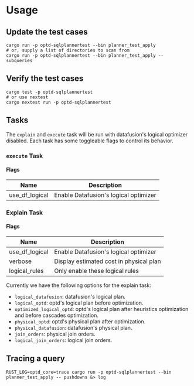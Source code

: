# Usage

## Update the test cases

```shell
cargo run -p optd-sqlplannertest --bin planner_test_apply
# or, supply a list of directories to scan from
cargo run -p optd-sqlplannertest --bin planner_test_apply -- subqueries
```

## Verify the test cases

```shell
cargo test -p optd-sqlplannertest
# or use nextest
cargo nextest run -p optd-sqlplannertest
```

## Tasks

The `explain` and `execute` task will be run with datafusion's logical optimizer disabled. Each task has some toggleable flags to control its behavior.

### `execute` Task

#### Flags

| Name           | Description                           |
| -------------- | ------------------------------------- |
| use_df_logical | Enable Datafusion's logical optimizer |

### Explain Task

#### Flags

| Name           | Description                             |
| -------------- | --------------------------------------- |
| use_df_logical | Enable Datafusion's logical optimizer   |
| verbose        | Display estimated cost in physical plan |
| logical_rules  | Only enable these logical rules         |

Currently we have the following options for the explain task:

- `logical_datafusion`: datafusion's logical plan.
- `logical_optd`: optd's logical plan before optimization.
- `optimized_logical_optd`: optd's logical plan after heuristics optimization and before cascades optimization.
- `physical_optd`: optd's physical plan after optimization.
- `physical_datafusion`: datafusion's physical plan.
- `join_orders`: physical join orders.
- `logical_join_orders`: logical join orders.

## Tracing a query

```
RUST_LOG=optd_core=trace cargo run -p optd-sqlplannertest --bin planner_test_apply -- pushdowns &> log
```
